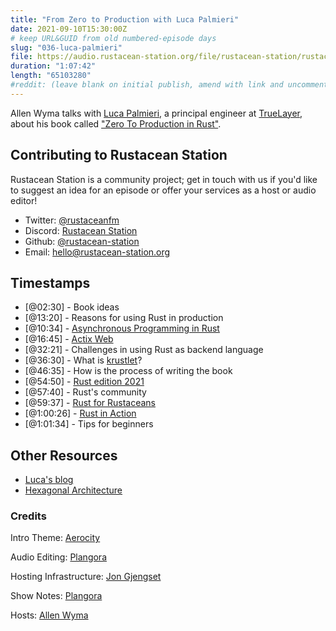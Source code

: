 ```yaml
---
title: "From Zero to Production with Luca Palmieri"
date: 2021-09-10T15:30:00Z
# keep URL&GUID from old numbered-episode days
slug: "036-luca-palmieri"
file: https://audio.rustacean-station.org/file/rustacean-station/rustacean-station-e036-luca-palmieri.mp3
duration: "1:07:42"
length: "65103280"
#reddit: (leave blank on initial publish, amend with link and uncomment this line after Reddit thread has been posted)
---
```

Allen Wyma talks with [Luca Palmieri](https://twitter.com/algo_luca), a principal engineer at [TrueLayer](https://truelayer.com/), about his book called ["Zero To Production in Rust"](https://www.zero2prod.com/).

## Contributing to Rustacean Station

Rustacean Station is a community project; get in touch with us if you'd like to suggest an idea for an episode or offer your services as a host or audio editor!

- Twitter: [@rustaceanfm](https://twitter.com/rustaceanfm)
- Discord: [Rustacean Station](https://discord.gg/cHc3Gyc)
- Github: [@rustacean-station](https://github.com/rustacean-station/)
- Email: [hello@rustacean-station.org](mailto:hello@rustacean-station.org)

## Timestamps 
- [@02:30] - Book ideas
- [@13:20] - Reasons for using Rust in production
- [@10:34] - [Asynchronous Programming in Rust](https://rust-lang.github.io/async-book/08_ecosystem/00_chapter.html)
- [@16:45] - [Actix Web](https://github.com/actix/actix-web)
- [@32:21] - Challenges in using Rust as backend language 
- [@36:30] - What is [krustlet](https://krustlet.dev/)?
- [@46:35] - How is the process of writing the book 
- [@54:50] - [Rust edition 2021](https://doc.rust-lang.org/edition-guide/rust-2021/index.html)
- [@57:40] - Rust's community
- [@59:37] - [Rust for Rustaceans](https://nostarch.com/rust-rustaceans)
- [@1:00:26] - [Rust in Action](https://www.manning.com/books/rust-in-action)
- [@1:01:34] - Tips for beginners

## Other Resources
- [Luca's blog](https://lpalmieri.com)
- [Hexagonal Architecture](https://en.wikipedia.org/wiki/Hexagonal_architecture_(software))

### Credits

Intro Theme: [Aerocity](https://twitter.com/AerocityMusic)

Audio Editing: [Plangora](https://twitter.com/plangora)

Hosting Infrastructure: [Jon Gjengset](https://twitter.com/jonhoo/)

Show Notes: [Plangora](https://twitter.com/plangora)

Hosts: [Allen Wyma](https://twitter.com/allenwyma)
